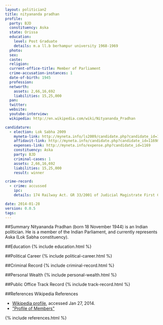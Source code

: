 ```yaml
---
layout: politician2
title: nityananda pradhan
profile: 
  party: BJD
  constituency: Aska
  state: Orissa
  education: 
    level: Post Graduate
    details: m.a ll.b berhampur university 1968-1969
  photo: 
  sex: 
  caste: 
  religion: 
  current-office-title: Member of Parliament
  crime-accusation-instances: 1
  date-of-birth: 1945
  profession: 
  networth: 
    assets: 2,66,16,692
    liabilities: 15,25,000
  pan: 
  twitter: 
  website: 
  youtube-interview: 
  wikipedia: http://en.wikipedia.com/wiki/Nityananda_Pradhan

candidature: 
  - election: Lok Sabha 2009
    myneta-link: http://myneta.info/ls2009/candidate.php?candidate_id=1169
    affidavit-link: http://myneta.info/candidate.php?candidate_id=1169&scan=original
    expenses-link: http://myneta.info/expense.php?candidate_id=1169
    constituency: Aska 
    party: BJD
    criminal-cases: 1
    assets: 2,66,16,692
    liabilities: 15,25,000
    result: winner 

crime-record: 
  - crime: accussed
    ipc: 
    details: 174 Railway Act. GR 33/2001 of Judicial Magistrate First Class (I.M. Bhuyan), Berthampur Dated 29.03.2001 

date: 2014-01-28
version: 0.0.5
tags: 
---
```

##Summary
Nityananda Pradhan (born 18 November 1944) is an Indian politician. He is a member of the Indian Parliament, and currently represents Aska (Lok Sabha constituency).




##Education
{% include education.html %}


##Political Career
{% include political-career.html %}


##Criminal Record
{% include criminal-record.html %}


##Personal Wealth
{% include personal-wealth.html %}


##Public Office Track Record
{% include track-record.html %}


##References
Wikipedia References
- [Wikipedia profile]({{page.profile.wikipedia}}), accessed Jan 27, 2014.
- ["Profile of Members"][wiki1]

[wiki1]: http://164.100.47.132/LssNew/Members/Biography.aspx?mpsno=4424


{% include references.html %}
